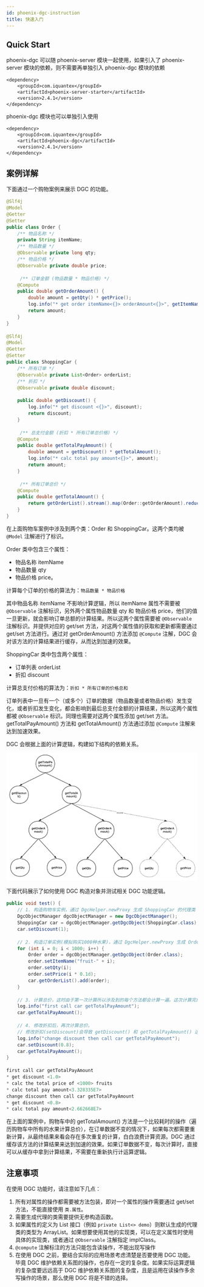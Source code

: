 ```yaml
---
id: phoenix-dgc-instruction
title: 快速入门
---
```


## Quick Start

phoenix-dgc 可以随 phoenix-server 模块一起使用，如果引入了 phoenix-server 模块的依赖，则不需要再单独引入 phoenix-dgc 模块的依赖

```
<dependency>
    <groupId>com.iquantex</groupId>
    <artifactId>phoenix-server-starter</artifactId>
    <version>2.4.1</version>
</dependency>
```

phoenix-dgc 模块也可以单独引入使用

```maven
<dependency>
    <groupId>com.iquantex</groupId>
    <artifactId>phoenix-dgc</artifactId>
    <version>2.4.1</version>
</dependency>
```

## 案例详解

下面通过一个购物案例来展示 DGC 的功能。

```java
@Slf4j
@Model
@Getter
@Setter
public class Order {
    /** 物品名称 */
    private String itemName;
    /** 物品数量 */
    @Observable private long qty;
    /** 物品价格 */
    @Observable private double price;

     /** 订单金额 (物品数量 * 物品价格) */
    @Compute
    public double getOrderAmount() {
        double amount = getQty() * getPrice();
        log.info("* get order itemName<{}> orderAmount<{}>", getItemName(), amount);
        return amount;
    }
}

@Slf4j
@Model
@Getter
@Setter
public class ShoppingCar {
    /** 所有订单 */
    @Observable private List<Order> orderList;
    /** 折扣 */
    @Observable private double discount;

    public double getDiscount() {
        log.info("* get discount <{}>", discount);
        return discount;
    }

     /** 总支付金额 (折扣 * 所有订单总价格) */
    @Compute
    public double getTotalPayAmount() {
        double amount = getDiscount() * getTotalAmount();
        log.info("* calc total pay amount<{}>", amount);
        return amount;
    }

     /** 所有订单总价 */
    @Compute
    public double getTotalAmount() {
        return getOrderList().stream().map(Order::getOrderAmount).reduce(0.0, Double::sum);
    }
}
```

在上面购物车案例中涉及到两个类：Order 和 ShoppingCar。这两个类均被 `@Model` 注解进行了标识。

Order 类中包含三个属性：

- 物品名称 itemName
- 物品数量 qty
- 物品价格 price。

计算每个订单的价格的算法为：`物品数量 * 物品价格`

其中物品名称 itemName 不影响计算逻辑，所以 itemName 属性不需要被 `@Observable` 注解标识，另外两个属性物品数量 qty 和 物品价格 price，他们的值一旦更新，就会影响订单总额的计算结果。所以这两个属性需要被 `@Observable` 注解标识。并提供对应的 get/set 方法，对这两个属性值的获取和更新都需要通过 get/set 方法进行。通过对 getOrderAmount() 方法添加 `@Compute` 注解，DGC 会对该方法的计算结果进行缓存，从而达到加速的效果。

ShoppingCar 类中包含两个属性：

- 订单列表 orderList
- 折扣 discount

计算总支付价格的算法为：`折扣 * 所有订单的价格总和`

订单列表中一旦有一个（或多个）订单的数据（物品数量或者物品价格）发生变化，或者折扣发生变化，都会影响到最后总支付金额的计算结果，所以这两个属性都被 `@Observable` 标识。同理也需要对这两个属性添加 get/set 方法。 getTotalPayAmount() 方法和 getTotalAmount() 方法通过添加 `@Compute` 注解来达到加速效果。

DGC 会根据上面的计算逻辑，构建如下结构的依赖关系。

![image-test](../../assets/phoenix2.x/phoenix-dgc/group.png)

下面代码展示了如何使用 DGC 构造对象并测试相关 DGC 功能逻辑。
```java
public void test() {
    // 1. 构造购物车实例，通过 DgcHelper.newProxy 生成 ShoppingCar 的代理类
    DgcObjectManager dgcObjectManager = new DgcObjectManager();
    ShoppingCar car = dgcObjectManager.getDgcObject(ShoppingCar.class);
    car.setDiscount(1);
    
    // 2. 构造订单实例(模拟购买1000种水果)，通过 DgcHelper.newProxy 生成 Order 的代理类
    for (int i = 0; i < 1000; i++) {
        Order order = dgcObjectManager.getDgcObject(Order.class);
        order.setItemName("fruit-" + i);
        order.setQty(i);
        order.setPrice(i * 0.1d);
        car.getOrderList().add(order);
    }
    
    // 3. 计算总价，这时由于第一次计算所以涉及到的每个方法都会计算一遍。这次计算完成之后Dgc会对计算结果进行缓存 
    log.info("first call car getTotalPayAmount");
    car.getTotalPayAmount();

    // 4. 修改折扣后，再次计算总价。
    // 修改折扣(setDiscount)会导致 getDiscount() 和 getTotalPayAmount() 这两个方法对应的缓存数据失效，由于订单数据并没有被修改，所以 getTotalAmount() 可以直接取内存值，不需要在次进行计算。
    log.info("change discount then call car getTotalPayAmount");
    car.setDiscount(0.8);
    car.getTotalPayAmount();
}

first call car getTotalPayAmount
* get discount <1.0>
* calc the total price of <1000> fruits
* calc total pay amount<3.328335E7>
change discount then call car getTotalPayAmount
* get discount <0.8>
* calc total pay amount<2.662668E7>
```

在上面的案例中，购物车中的 getTotalAmount() 方法是一个比较耗时的操作（遍历购物车中所有的水果计算总价），在订单数据不变的情况下，如果每次都需要重新计算，从最终结果来看会存在多次重复的计算，白白浪费计算资源。DGC 通过缓存该方法的计算结果来达到加速的效果。如果订单数据不变，每次计算时，直接可以从缓存中拿到计算结果，不需要在重新执行计运算逻辑。

## 注意事项

在使用 DGC 功能时，请注意如下几点：

1. 所有对属性的操作都需要被方法包装，即对一个属性的操作需要通过 get/set 方法，不能直接使用 `类.属性`。
2. 需要生成代理的类需要提供无参构造函数。
3. 如果属性的定义为 List 接口（例如 `private List<> demo`）则默认生成的代理类的类型为 ArrayList。如果想要使用其他的实现类，可以在定义属性时使用具体的实现类，或者通过 `@Observable` 注解指定 implClass。
4. `@compute` 注解标注的方法只能包含读操作，不能出现写操作
5. 在使用 DGC 之前，要结合实际的应用场景考虑清楚是否要使用 DGC 功能。毕竟 DGC 维护依赖关系图的操作，也存在一定的复杂度。如果实际运算逻辑的复杂度要远远高于 DGC 维护依赖关系图的复杂度，且是运用在读操作多余写操作的场景，那么使用 DGC 将是不错的选择。

